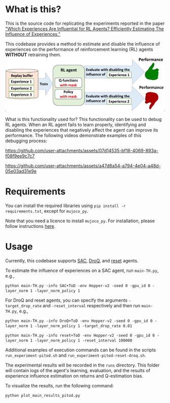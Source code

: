 

# What is this?

This is the source code for replicating the experiments reported in the paper ["Which Experiences Are Influential for RL Agents? Efficiently Estimating The Influence of Experiences."](https://arxiv.org/abs/2405.14629)

This codebase provides a method to estimate and disable the influence of experiences on the performance of reinforcement learning (RL) agents **WITHOUT** retraining them. 
![Outline](figure_readme/pitod_outline.jpg)


What is this functionality used for? This functionality can be used to debug RL agents. 
When an RL agent fails to learn properly, identifying and disabling the experiences that negatively affect the agent can improve its performance. 
The following videos demonstrate examples of this debugging process: 

https://github.com/user-attachments/assets/07d14535-bf16-4069-893a-f08f9ee9c7c7

https://github.com/user-attachments/assets/a47d8a54-a794-4e04-a48d-05e03ad31e9e


# Requirements
You can install the required libraries using `pip install -r requirements.txt`, except for `mujoco_py`. 

Note that you need a licence to install `mujoco_py`. For installation, please follow instructions [here](https://github.com/openai/mujoco-py).


# Usage
Currently, this codebase supports [SAC](https://proceedings.mlr.press/v80/haarnoja18b.html), [DroQ](https://openreview.net/forum?id=xCVJMsPv3RT), and [reset](https://proceedings.mlr.press/v162/nikishin22a) agents.

To estimate the influence of experiences on a SAC agent, run `main-TH.py`, e.g., 
```
python main-TH.py -info SAC+ToD -env Hopper-v2 -seed 0 -gpu_id 0 -layer_norm 1 -layer_norm_policy 1
```

For DroQ and reset agents, you can specify the arguments `-target_drop_rate` and `-reset_interval` respectively and then run `main-TH.py`, e.g., 
```
python main-TH.py -info DroQ+ToD -env Hopper-v2 -seed 0 -gpu_id 0 -layer_norm 1 -layer_norm_policy 1 -target_drop_rate 0.01
```
```
python main-TH.py -info reset+ToD -env Hopper-v2 -seed 0 -gpu_id 0 -layer_norm 1 -layer_norm_policy 1 -reset_interval 100000
```
Additional examples of execution commands can be found in the scripts `run_experiment-pitod.sh` and `run_experiment-pitod-reset-droq.sh`.

The experimental results will be recorded in the `runs` directory. This folder will contain logs of the agent's learning, evaluation, and the results of experience influence estimation on returns and Q-estimation bias. 

To visualize the results, run the following command:
```
python plot_main_results_pitod.py
```
